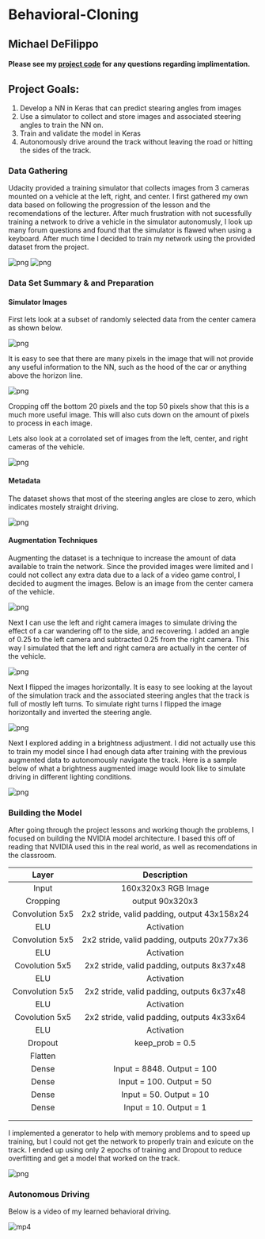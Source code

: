 # Behavioral-Cloning

## Michael DeFilippo

#### Please see my [project code](https://github.com/mikedef/Behavioral-Cloning/blob/master/behavioral-cloning-submission/model.py) for any questions regarding implimentation.

## Project Goals:
  1. Develop a NN in Keras that can predict stearing angles from images
  2. Use a simulator to collect and store images and associated steering angles to train the NN on.
  3. Train and validate the model in Keras
  4. Autonomously drive around the track without leaving the road or hitting the sides of the track.
  
### Data Gathering 
Udacity provided a training simulator that collects images from 3 cameras mounted on a vehicle at the left, right, and center. I first gathered my own data based on following the progression of the lesson and the recomendations of the lecturer. After much frustration with not sucessfully training a network to drive a vehicle in the simulator autonomusly, I look up many forum questions and found that the simulator is flawed when using a keyboard. After much time I decided to train my network using the provided dataset from the project.

![png](behavioral-cloning-submission/simulator_home.jpg)
![png](behavioral-cloning-submission/simulator_track1.jpg)
  
### Data Set Summary & and Preparation
#### Simulator Images
First lets look at a subset of randomly selected data from the center camera as shown below.

![png](behavioral-cloning-submission/example_dataset.png)

It is easy to see that there are many pixels in the image that will not provide any useful information to the NN, such as the hood of the car or anything above the horizon line. 

![png](behavioral-cloning-submission/cropped_dataset.png)

Cropping off the bottom 20 pixels and the top 50 pixels show that this is a much more useful image. This will also cuts down on the amount of pixels to process in each image. 

Lets also look at a corrolated set of images from the left, center, and right cameras of the vehicle.

![png](behavioral-cloning-submission/left_center_right_camera_view.png)

#### Metadata
The dataset shows that most of the steering angles are close to zero, which indicates mostely straight driving. 

![png](behavioral-cloning-submission/steering_angles_hist.png)

#### Augmentation Techniques
Augmenting the dataset is a technique to increase the amount of data available to train the network. Since the provided images were limited and I could not collect any extra data due to a lack of a video game control, I decided to augment the images. 
Below is an image from the center camera of the vehicle. 

![png](behavioral-cloning-submission/center_camera_steering0.06.png)

Next I can use the left and right camera images to simulate driving the effect of a car wandering off to the side, and recovering. I added an angle of 0.25 to the left camera and subtracted 0.25 from the right camera. This way I simulated that the left and right camera are actually in the center of the vehicle.

![png](behavioral-cloning-submission/left_camera_steering0.31.png)

Next I flipped the images horizontally. It is easy to see looking at the layout of the simulation track and the associated steering angles that the track is full of mostly left turns. To simulate right turns I flipped the image horizontally and inverted the steering angle.

![png](behavioral-cloning-submission/flipped_image_steering-0.06.png)

Next I explored adding in a brightness adjustment. I did not actually use this to train my model since I had enough data after training with the previous augmented data to autonomously navigate the track. Here is a sample below of what a brightness augmented image would look like to simulate driving in different lighting conditions.

![png](behavioral-cloning-submission/brightness_adjusted.png)

### Building the Model

After going through the project lessons and working though the problems, I focused on building the NVIDIA model architecture. I based this off of reading that NVIDIA used this in the real world, as well as recomendations in the classroom. 

| Layer         		|     Description	        					| 
|:---------------------:|:---------------------------------------------:| 
| Input         		| 160x320x3 RGB Image				| 
| Cropping          | output 90x320x3        |
| Convolution 5x5     	| 2x2 stride, valid padding, output 43x158x24 	|
| ELU					| Activation									|
| Convolution 5x5	    | 2x2 stride, valid padding, outputs 20x77x36	|
| ELU					| Activation									|
| Covolution 5x5	| 2x2 stride, valid padding, outputs 8x37x48       				|
| ELU					| Activation									|
| Convolution 5x5	    | 2x2 stride, valid padding, outputs 6x37x48	|
| ELU					| Activation									|
| Covolution 5x5	| 2x2 stride, valid padding, outputs 4x33x64       				|
| ELU					| Activation									|
| Dropout				| keep_prob = 0.5 								|
| Flatten		|  |
| Dense     | Input = 8848. Output = 100       				|
| Dense     | Input = 100. Output = 50       				|
| Dense     | Input = 50. Output = 10       				|
| Dense     | Input = 10. Output = 1       				|
|						|												|
|						|												|

I implemented a generator to help with memory problems and to speed up training, but I could not get the network to properly train and exicute on the track. I ended up using only 2 epochs of training and Dropout to reduce overfitting and get a model that worked on the track. 

![png](behavioral-cloning-submission/NN_loss.png)

### Autonomous Driving 

Below is a video of my learned behavioral driving. 

![mp4](https://youtu.be/VATPtwUTwmI)

